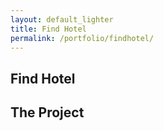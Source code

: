 ```yaml
---
layout: default_lighter
title: Find Hotel
permalink: /portfolio/findhotel/
---
```


<main id="main">
	<section class="content conteiner-half">
		<div class="conteiner">
			<h1>Find Hotel</h1>
			<!-- <p>Grendene is a Brazilian company manufacturing shoes whose majority shareholder is Alexandre Grendene Bartelle and in 2013 was the largest exporter of footwear in Brazil.</p> -->
		</div>
	</section>
	<section class="content">
		<div class="conteiner">
			<h2>The Project</h2>
			<!-- <p><strong>Roles:</strong> UI Design and Front-End.</p> -->
			<!-- <p>This project was made with Stylus, Cake and NodeJS</p> -->
			<div class="box alt">
				<div class="row 50% uniform">
					<div class="12u$"><span class="image fit"><img src="{{ site.url }}images/findhotel.png" alt="" /></span></div>
				</div>
			</div>
			<!-- <p><a href="http://www.grendenekids.com.br" target="_blank" class="button special">View Website</a></p> -->
		</div>
	</section>
</main>